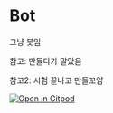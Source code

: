 # Bot
그냥 봇임

참고: 만들다가 말았음

참고2: 시험 끝나고 만들꼬얌

[![Open in Gitpod](https://gitpod.io/button/open-in-gitpod.svg)](https://coding.jeonghee.me)
